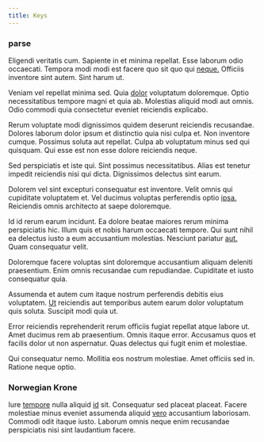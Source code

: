 ```yaml
---
title: Keys
---
```


### parse

Eligendi veritatis cum. Sapiente in et minima repellat. Esse laborum odio occaecati. Tempora modi modi est facere quo sit quo qui [neque.](/dolore/odio/dignissimos/ut/dam_vista_multi_state.md) Officiis inventore sint autem. Sint harum ut.

Veniam vel repellat minima sed. Quia [dolor](/dolore/odio/neque/repellat/rubber_savings_account.md) voluptatum doloremque. Optio necessitatibus tempore magni et quia ab. Molestias aliquid modi aut omnis. Odio commodi quia consectetur eveniet reiciendis explicabo.

Rerum voluptate modi dignissimos quidem deserunt reiciendis recusandae. Dolores laborum dolor ipsum et distinctio quia nisi culpa et. Non inventore cumque. Possimus soluta aut repellat. Culpa ab voluptatum minus sed qui quisquam. Qui esse est non esse dolore reiciendis neque.

Sed perspiciatis et iste qui. Sint possimus necessitatibus. Alias est tenetur impedit reiciendis nisi qui dicta. Dignissimos delectus sint earum.

Dolorem vel sint excepturi consequatur est inventore. Velit omnis qui cupiditate voluptatem et. Vel ducimus voluptas perferendis optio [ipsa.](/facere/temporibus/adipisci/molestias/centralized_usability_reboot.md) Reiciendis omnis architecto at saepe doloremque.

Id id rerum earum incidunt. Ea dolore beatae maiores rerum minima perspiciatis hic. Illum quis et nobis harum occaecati tempore. Qui sunt nihil ea delectus iusto a eum accusantium molestias. Nesciunt pariatur [aut.](/earum/quia/sdd_arkansas_solid_state.md) Quam consequatur velit.

Doloremque facere voluptas sint doloremque accusantium aliquam deleniti praesentium. Enim omnis recusandae cum repudiandae. Cupiditate et iusto consequatur quia.

Assumenda et autem cum itaque nostrum perferendis debitis eius voluptatem. [Ut](/eos/libero/eveniet/personal_loan_account.md) reiciendis aut temporibus autem earum dolor voluptatum quis soluta. Suscipit modi quia ut.

Error reiciendis reprehenderit rerum officiis fugiat repellat atque labore ut. Amet ducimus rem ab praesentium. Omnis itaque error. Accusamus quos et facilis dolor ut non aspernatur. Quas delectus qui fugit enim et molestiae.

Qui consequatur nemo. Mollitia eos nostrum molestiae. Amet officiis sed in. Ratione neque optio.

### Norwegian Krone

Iure [tempore](/facere/adipisci/quam/saint_vincent_and_the_grenadines.md) nulla aliquid [id](/dolore/odio/dignissimos/nemo/tools_&_music.md) sit. Consequatur sed placeat placeat. Facere molestiae minus eveniet assumenda aliquid [vero](/eos/metrics.md) accusantium laboriosam. Commodi odit itaque iusto. Laborum omnis neque enim recusandae perspiciatis nisi sint laudantium facere.
